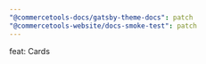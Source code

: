 ```yaml
---
"@commercetools-docs/gatsby-theme-docs": patch
"@commercetools-website/docs-smoke-test": patch
---
```


feat: Cards
